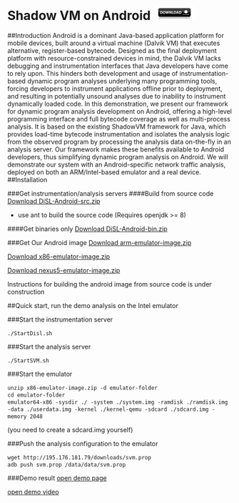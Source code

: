 # Shadow VM on Android [![Downloads](https://raw.githubusercontent.com/Haiyang-Sun/android-shadowvm/master/download-btn.png)](http://dag.inf.usi.ch/downloads/)

##Introduction
Android is a dominant Java-based application platform for mobile devices, built around a virtual machine (Dalvik VM) that executes alternative, register-based bytecode. 
Designed as the final deployment platform with resource-constrained devices in mind, the Dalvik VM lacks debugging and instrumentation interfaces that Java developers have come to rely upon. 
This hinders both development and usage of instrumentation-based dynamic program analyses underlying many programming tools, forcing developers to instrument applications offline prior to deployment, and resulting in potentially unsound analyses due to inability to instrument dynamically loaded code. 
In this demonstration, we present our framework for dynamic program analysis development on Android, offering a high-level programming interface and full bytecode coverage as well as multi-process analysis. It is based on the existing ShadowVM framework for Java, which provides load-time bytecode instrumentation and isolates the analysis logic from the observed program by processing the analysis data on-the-fly in an analysis server. 
Our framework makes these benefits available to Android developers, thus simplifying dynamic program analysis on Android. We will demonstrate our system with an Android-specific network traffic analysis, deployed on both an ARM/Intel-based emulator and a real device.
##Installation

###Get instrumentation/analysis servers
####Build from source code
[Download DiSL-Android-src.zip](http://195.176.181.79/downloads/android-disl-src.tar.gz)

* use ant to build the source code (Requires openjdk >= 8)

####Get binaries only
[Download DiSL-Android-bin.zip](http://195.176.181.79/downloads/android-disl-bin.tar.gz)

###Get Our Android image 
[Download arm-emulator-image.zip](http://195.176.181.79/downloads/arm-emulator.tar.gz)

[Download x86-emulator-image.zip](http://195.176.181.79/downloads/intel-emulator.tar.gz)

[Download nexus5-emulator-image.zip](http://195.176.181.79/downloads/nexus-image.zip)

Instructions for building the android image from source code is under construction

##Quick start, run the demo analysis on the Intel emulator

###Start the instrumentation server
```{r, engine='bash', count_lines}
./StartDisl.sh
```

###Start the analysis server
```{r, engine='bash', count_lines}
./StartSVM.sh
```

###Start the emulator
```{r, engine='bash', count_lines}
unzip x86-emulator-image.zip -d emulator-folder
cd emulator-folder
emulator64-x86 -sysdir ./ -system ./system.img -ramdisk ./ramdisk.img -data ./userdata.img -kernel ./kernel-qemu -sdcard ./sdcard.img -memory 2048
```

(you need to create a sdcard.img yourself)

###Push the analysis configuration to the emulator
```{r, engine='bash', count_lines}
wget http://195.176.181.79/downloads/svm.prop
adb push svm.prop /data/data/svm.prop
```

###Demo result
[open demo page](http://haiyang-sun.github.io/demo/index.html)

[open demo video]()

